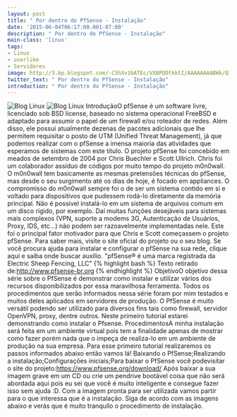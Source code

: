 ```yaml
---
layout: post
title: " Por dentro do PfSense - Instalação"
date: '2015-06-04T06:17:00.001-07:00'
description: " Por dentro do PfSense - Instalação"
main-class: 'linux'
tags:
- Linux
- userlike
- Servidores
image: http://3.bp.blogspot.com/-CShXv1bATEc/VXBPQOtkktI/AAAAAAAABWk/Q1XDJfyNkrY/s72-c/firewalls_big.jpg
twitter_text: " Por dentro do PfSense - Instalação"
introduction: " Por dentro do PfSense - Instalação"
---
```

![Blog Linux](http://3.bp.blogspot.com/-CShXv1bATEc/VXBPQOtkktI/AAAAAAAABWk/Q1XDJfyNkrY/s320/firewalls_big.jpg "Blog Linux")
![Blog Linux](http://1.bp.blogspot.com/-Nv6cJ1qeOYE/VXBPQN8B6EI/AAAAAAAABWg/7SjzMD1Iy8k/s320/f-firestarter-firewall.png "Blog Linux")
IntroduçãoO pfSense é um software livre, licenciado sob BSD  license, baseado no sistema operacional FreeBSD e adaptado para assumir o  papel de um firewall e/ou roteador de redes. Além disso, ele possui  atualmente dezenas de pacotes adicionais que lhe permitem requisitar o  posto de UTM (Unified Threat Management), já que podemos realizar com o  pfSense a imensa maioria das atividades que esperamos de sistemas com  este título.  O projeto pfSense foi concebido em meados de setembro de  2004 por Chris Buechler e Scott Ullrich. Chris foi um colaborador  assíduo de códigos por muito tempo do projeto m0n0wall. O m0n0wall tem  basicamente as mesmas pretensões técnicas do pfSense, mas desde o seu  surgimento até os dias de hoje, é focado em appliances.  O compromisso  do m0n0wall sempre foi o de ser um sistema contido em si e voltado para  dispositivos que pudessem rodá-lo diretamente da memória principal. Não é  possível instalá-lo em um sistema de arquivos comum em um disco rígido,  por exemplo. Daí muitas funções desejáveis para sistemas mais complexos  (VPN, suporte a modems 3G, Autenticação de Usuários, Proxy, IDS, etc…)  não podem ser razoavelmente implementadas nele. Este foi o principal  fator motivador para que Chris e Scott começassem o projeto pfSense.   Para saber mais, visite o site oficial do projeto ou o seu blog. Se você  procura ajuda para instalar e configurar o pfSense na sua rede, clique  aqui e saiba onde buscar auxílio.  "pfSense® é uma marca registrada da  Electric Sheep Fencing, LLC"  {% highlight bash %}
Texto retirado de:http://www.pfsense-br.org
{% endhighlight %}   ObjetivoO  objetivo dessa série sobre o PfSense é demonstrar como instalar e  utilizar vários dos recursos disponibilizados por essa maravilhosa  ferramenta.  Todos os procedimentos que serão informados nessa série  foram por mim testados e muitos deles aplicados em servidores de  produção. O PfSense é muito versátil podendo ser utilizado para diversos  fins tais como firewall, servidor OpenVPN, proxy, dentre outros.   Neste primeiro tutorial estarei demonstrando como instalar o Pfsense.     ProcedimentosA minha instalação será feita em um ambiente  virtual pois tem a finalidade apenas de mostrar como fazer porém nada  que o impeça de realiza-lo em um ambiente de produção na sua empresa.   Para esse primeiro tutorial realizaremos os passos informados abaixo  então vamos lá! Baixando o PfSense;Realizando a instalação;Configurações iniciais;Para baixar o PfSense você podevisitar o site do  projeto:https://www.pfsense.org/download/  Após baixar a sua imagem  grave em um CD ou crie um pendrive bootável coisa que não será abordada  aqui pois eu sei que você é muito inteligente e consegue fazer isso sem  ajuda :D. Com a imagem pronta para ser utilizada vamos partir para o que  interessa que é a instalação. Siga de acordo com as imagens abaixo e  verás que é muito tranquilo o procedimento de instalação.

